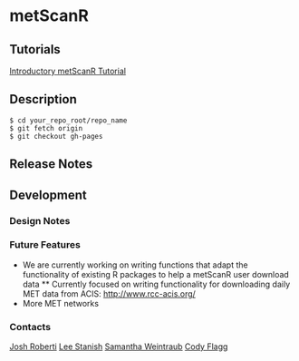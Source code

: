 # metScanR

## Tutorials

[Introductory metScanR Tutorial](https://cflagg.github.io/metScanR/tutorials/intro.html)

## Description

```
$ cd your_repo_root/repo_name
$ git fetch origin
$ git checkout gh-pages
```

## Release Notes

## Development 

### Design Notes

### Future Features

* We are currently working on writing functions that adapt the functionality of existing R packages to help a metScanR user download data
** Currently focused on writing functionality for downloading daily MET data from ACIS: http://www.rcc-acis.org/
* More MET networks


### Contacts

[Josh Roberti](jroberti@BattelleEcology.org)
[Lee Stanish](lstanish@BattelleEcology.org)
[Samantha Weintraub](sweintraub@BattelleEcology.org)
[Cody Flagg](cflagg@BattelleEcology.org)